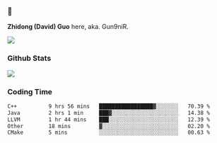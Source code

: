 ### 👋 

**Zhidong (David) Guo** here, aka. Gun9niR.

![](https://komarev.com/ghpvc/?username=Gun9niR&label=Total+Views)

### Github Stats

<img src="https://github-readme-stats.vercel.app/api?username=Gun9niR&count_private=true&show_icons=true&theme=vue-dark&hide_title=true">

### Coding Time

<!--START_SECTION:waka-->

```txt
C++          9 hrs 56 mins   █████████████████▓░░░░░░░   70.39 %
Java         2 hrs 1 min     ███▓░░░░░░░░░░░░░░░░░░░░░   14.38 %
LLVM         1 hr 44 mins    ███░░░░░░░░░░░░░░░░░░░░░░   12.39 %
Other        18 mins         ▓░░░░░░░░░░░░░░░░░░░░░░░░   02.20 %
CMake        5 mins          ░░░░░░░░░░░░░░░░░░░░░░░░░   00.63 %
```

<!--END_SECTION:waka-->
